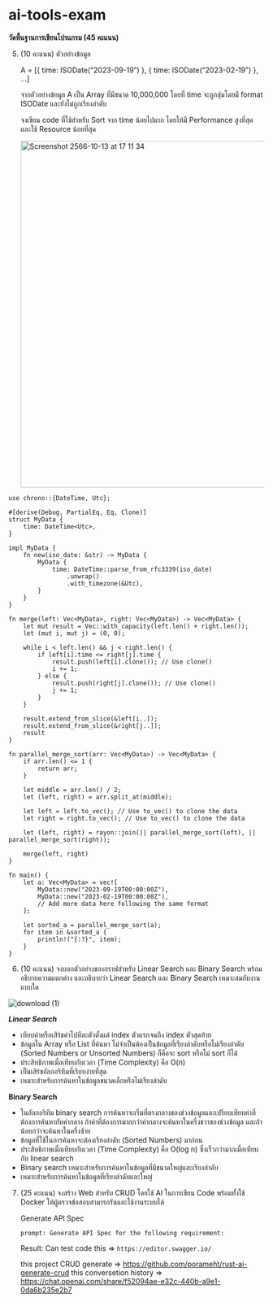 # ai-tools-exam
**วัดพื้นฐานการเขียนโปรแกรม (45 คะแนน)**

5. (10 คะแนน) ตัวอย่างข้อมูล
    
    A = [{ time: ISODate(“2023-09-19”) }, { time: ISODate(“2023-02-19”) }, …]
    
    จากตัวอย่างข้อมูล A เป็น Array ที่มีขนาด 10,000,000 โดยที่ time จะถูกสุ่มโดยมี format ISODate และยังไม่ถูกเรียงลำดับ
    
    จงเขียน code ที่ใช้สำหรับ Sort จาก time น้อยไปมาก โดยให้มี Performance สูงที่สุด และใช้ Resource น้อยที่สุด
   
   <img width="682" alt="Screenshot 2566-10-13 at 17 11 34" src="https://github.com/porameht/ai-tools-exam/assets/89307294/3b1368f1-86ec-4e12-ac6e-2a798214f65f">


```
use chrono::{DateTime, Utc};

#[derive(Debug, PartialEq, Eq, Clone)]
struct MyData {
    time: DateTime<Utc>,
}

impl MyData {
    fn new(iso_date: &str) -> MyData {
        MyData {
            time: DateTime::parse_from_rfc3339(iso_date)
                .unwrap()
                .with_timezone(&Utc),
        }
    }
}

fn merge(left: Vec<MyData>, right: Vec<MyData>) -> Vec<MyData> {
    let mut result = Vec::with_capacity(left.len() + right.len());
    let (mut i, mut j) = (0, 0);

    while i < left.len() && j < right.len() {
        if left[i].time <= right[j].time {
            result.push(left[i].clone()); // Use clone()
            i += 1;
        } else {
            result.push(right[j].clone()); // Use clone()
            j += 1;
        }
    }

    result.extend_from_slice(&left[i..]);
    result.extend_from_slice(&right[j..]);
    result
}

fn parallel_merge_sort(arr: Vec<MyData>) -> Vec<MyData> {
    if arr.len() <= 1 {
        return arr;
    }

    let middle = arr.len() / 2;
    let (left, right) = arr.split_at(middle);

    let left = left.to_vec(); // Use to_vec() to clone the data
    let right = right.to_vec(); // Use to_vec() to clone the data

    let (left, right) = rayon::join(|| parallel_merge_sort(left), || parallel_merge_sort(right));

    merge(left, right)
}

fn main() {
    let a: Vec<MyData> = vec![
        MyData::new("2023-09-19T00:00:00Z"),
        MyData::new("2023-02-19T00:00:00Z"),
        // Add more data here following the same format
    ];

    let sorted_a = parallel_merge_sort(a);
    for item in &sorted_a {
        println!("{:?}", item);
    }
}
```
    
6. (10 คะแนน) จงบอกตัวอย่างของกราฟสำหรับ Linear Search และ Binary Search พร้อมอธิบายความแตกต่าง และอธิบายว่า Linear Search และ Binary Search เหมาะสมกับงานแบบใด

![download (1)](https://github.com/porameht/ai-tools-exam/assets/89307294/1ef79c66-758f-483f-927e-a4cb02f07646)

***Linear Search***
- เทียบค่าหรือเสิร์ชค่าไปทีละตัวตั้งแต่ index ตัวแรกจนถึง index ตัวสุดท้าย
- ข้อมูลใน Array หรือ List ที่ค้นหา ไม่จำเป็นต้องเป็นข้อมูลที่เรียงลำดับหรือไม่เรียงลำดับ (Sorted Numbers or Unsorted Numbers) ก็คือจะ sort หรือไม่ sort ก็ได้
- ประสิทธิภาพเมื่อเทียบกับเวลา (Time Complexity) คือ O(n)
- เป็นเสิร์ชอัลกอริทึมที่เรียบง่ายที่สุด
- เหมาะสำหรับการค้นหาในข้อมูลขนาดเล็กหรือไม่เรียงลำดับ

**Binary Search**
- ในอัลกอริทึม binary search การค้นหาจะเริ่มที่ตรงกลางของช่วงข้อมูลและเปรียบเทียบค่าที่ต้องการค้นหากับค่ากลาง ถ้าค่าที่ต้องการมากกว่าค่ากลางจะค้นหาในครึ่งขวาของช่วงข้อมูล และถ้าน้อยกว่าจะค้นหาในครึ่งซ้าย
- ข้อมูลที่ใช้ในการค้นหาจะต้องเรียงลำดับ (Sorted Numbers) มาก่อน
- ประสิทธิภาพเมื่อเทียบกับเวลา (Time Complexity) คือ O(log n) ซึ่งเร็วกว่ามากเมื่อเทียบกับ linear search
- Binary search เหมาะสำหรับการค้นหาในข้อมูลที่มีขนาดใหญ่และเรียงลำดับ
- เหมาะสำหรับการค้นหาในข้อมูลที่เรียงลำดับและใหญ่

7. (25 คะแนน) จงสร้าง Web สำหรับ CRUD โดยใช้ AI ในการเขียน Code พร้อมทั้งใช้ Docker ให้ผู้ตรวจข้อสอบสามารถรันและใช้งานระบบได้

   Generate API Spec
   ```
   prompt: Generate API Spec for the following requirement:
   ```
   Result: Can test code this => `https://editor.swagger.io/`

   this project CRUD generate => https://github.com/porameht/rust-ai-generate-crud
   this conversetion history => https://chat.openai.com/share/f52094ae-e32c-440b-a9e1-0da6b235e2b7
